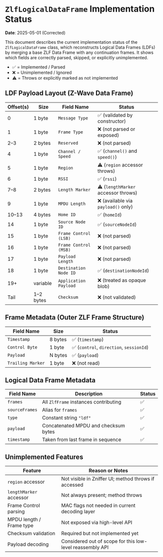 # `ZlfLogicalDataFrame` Implementation Status

**Date**: 2025-05-01 (Corrected)

This document describes the current implementation status of the
`ZlfLogicalDataFrame` class, which reconstructs Logical Data Frames (LDFs) by
merging a base ZLF Data Frame with any continuation frames. It shows which
fields are correctly parsed, skipped, or explicitly unimplemented.

- ✅ = Implemented / Parsed
- ❌ = Unimplemented / Ignored
- ⚠️ = Throws or explicitly marked as not implemented

## LDF Payload Layout (Z-Wave Data Frame)

| Offset(s) | Size      | Field Name            | Status                              |
| --------- | --------- | --------------------- | ----------------------------------- |
| 0         | 1 byte    | `Message Type`        | ✅ (validated by constructor)       |
| 1         | 1 byte    | `Frame Type`          | ❌ (not parsed or exposed)          |
| 2–3       | 2 bytes   | `Reserved`            | ❌ (not parsed)                     |
| 4         | 1 byte    | `Channel / Speed`     | ✅ (`channel()` and `speed()`)      |
| 5         | 1 byte    | `Region`              | ⚠️ (`region` accessor throws)       |
| 6         | 1 byte    | `RSSI`                | ✅ (`rssi`)                         |
| 7–8       | 2 bytes   | `Length Marker`       | ⚠️ (`lengthMarker` accessor throws) |
| 9         | 1 byte    | `MPDU Length`         | ❌ (available via `payload()` only) |
| 10–13     | 4 bytes   | `Home ID`             | ✅ (`homeId`)                       |
| 14        | 1 byte    | `Source Node ID`      | ✅ (`sourceNodeId`)                 |
| 15        | 1 byte    | `Frame Control (LSB)` | ❌ (not parsed)                     |
| 16        | 1 byte    | `Frame Control (MSB)` | ❌ (not parsed)                     |
| 17        | 1 byte    | `Payload Length`      | ❌ (not parsed)                     |
| 18        | 1 byte    | `Destination Node ID` | ✅ (`destinationNodeId`)            |
| 19+       | variable  | `Application Payload` | ❌ (treated as opaque blob)         |
| Tail      | 1–2 bytes | `Checksum`            | ❌ (not validated)                  |

## Frame Metadata (Outer ZLF Frame Structure)

| Field Name        | Size    | Status                                   |
| ----------------- | ------- | ---------------------------------------- |
| `Timestamp`       | 8 bytes | ✅ (`timestamp`)                         |
| `Control Byte`    | 1 byte  | ✅ (`control`, `direction`, `sessionId`) |
| `Payload`         | N bytes | ✅ (`payload`)                           |
| `Trailing Marker` | 1 byte  | ❌ (not read)                            |

## Logical Data Frame Metadata

| Field Name     | Description                           | Status |
| -------------- | ------------------------------------- | ------ |
| `frames`       | All `ZlfFrame` instances contributing | ✅     |
| `sourceFrames` | Alias for `frames`                    | ✅     |
| `type`         | Constant string `"ldf"`               | ✅     |
| `payload`      | Concatenated MPDU and checksum bytes  | ✅     |
| `timestamp`    | Taken from last frame in sequence     | ✅     |

## Unimplemented Features

| Feature                  | Reason or Notes                                           |
| ------------------------ | --------------------------------------------------------- |
| `region` accessor        | Not visible in Zniffer UI; method throws if accessed      |
| `lengthMarker` accessor  | Not always present; method throws                         |
| Frame Control parsing    | MAC flags not needed in current decoding layer            |
| MPDU length / Frame type | Not exposed via high-level API                            |
| Checksum validation      | Required but not implemented yet                          |
| Payload decoding         | Considered out of scope for this low-level reassembly API |
